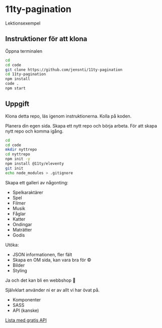 # 11ty-pagination

Lektionsexempel

## Instruktioner för att klona

Öppna terminalen

```bash
cd
cd code
git clone https://github.com/jensnti/11ty-pagination
cd 11ty-pagination
npm install
code .
npm start
```

## Uppgift

Klona detta repo, läs igenom instruktionerna. Kolla på koden.

Planera din egen sida. Skapa ett nytt repo och börja arbeta.
För att skapa nytt repo och komma igång.

```bash
cd
cd code
mkdir nyttrepo
cd nyttrepo
npm init -y
npm install @11ty/eleventy
git init
echo node_modules > .gitignore
```

Skapa ett galleri av någonting:

- Spelkaraktärer
- Spel
- Filmer
- Musik
- Fåglar
- Katter
- Ondingar
- Maträtter
- Godis

Utöka:

- JSON informationen, fler fält
- Skapa en OM sida, kan vara bra för ©
- Bilder
- Styling

Ja och det kan bli en webbshop 🎊

Självklart använder ni er av allt vi har övat på.

- Komponenter
- SASS
- API (kanske)

[Lista med gratis API](https://github.com/public-apis/public-apis)